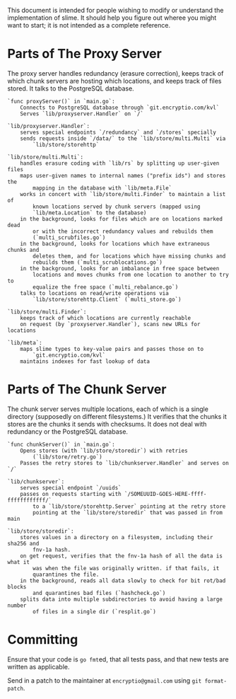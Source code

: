 This document is intended for people wishing to modify or understand the
implementation of slime. It should help you figure out wheree you might want
to start; it is not intended as a complete reference.

Parts of The Proxy Server
=========================

The proxy server handles redundancy (erasure correction), keeps track of
which chunk servers are hosting which locations, and keeps track of files
stored. It talks to the PostgreSQL database.

    `func proxyServer()` in `main.go`:
        Connects to PostgreSQL database through `git.encryptio.com/kvl`
        Serves `lib/proxyserver.Handler` on `/`

    `lib/proxyserver.Handler`:
        serves special endpoints `/redundancy` and `/stores` specially
        sends requests inside `/data/` to the `lib/store/multi.Multi` via
            `lib/store/storehttp`

    `lib/store/multi.Multi`:
        handles erasure coding with `lib/rs` by splitting up user-given files
        maps user-given names to internal names ("prefix ids") and stores the
            mapping in the database with `lib/meta.File`
        works in concert with `lib/store/multi.Finder` to maintain a list of
            known locations served by chunk servers (mapped using
            `lib/meta.Location` to the database)
        in the background, looks for files which are on locations marked dead
            or with the incorrect redundancy values and rebuilds them
            (`multi_scrubfiles.go`)
        in the background, looks for locations which have extraneous chunks and
            deletes them, and for locations which have missing chunks and
            rebuilds them (`multi_scrublocations.go`)
        in the background, looks for an imbalance in free space between
            locations and moves chunks from one location to another to try to
            equalize the free space (`multi_rebalance.go`)
        talks to locations on read/write operations via
            `lib/store/storehttp.Client` (`multi_store.go`)

    `lib/store/multi.Finder`:
        keeps track of which locations are currently reachable
        on request (by `proxyserver.Handler`), scans new URLs for locations

    `lib/meta`:
        maps slime types to key-value pairs and passes those on to
            `git.encryptio.com/kvl`
        maintains indexes for fast lookup of data

Parts of The Chunk Server
=========================

The chunk server serves multiple locations, each of which is a single directory
(supposedly on different filesystems.) It verifies that the chunks it stores
are the chunks it sends with checksums. It does not deal with redundancy or the
PostgreSQL database.

    `func chunkServer()` in `main.go`:
        Opens stores (with `lib/store/storedir`) with retries
            (`lib/store/retry.go`)
        Passes the retry stores to `lib/chunkserver.Handler` and serves on `/`

    `lib/chunkserver`:
        serves special endpoint `/uuids`
        passes on requests starting with `/SOMEUUID-GOES-HERE-ffff-ffffffffffff/`
            to a `lib/store/storehttp.Server` pointing at the retry store
            pointing at the `lib/store/storedir` that was passed in from main

    `lib/store/storedir`:
        stores values in a directory on a filesystem, including their sha256 and
            fnv-1a hash.
        on get request, verifies that the fnv-1a hash of all the data is what it
            was when the file was originally written. if that fails, it
            quarantines the file.
        in the background, reads all data slowly to check for bit rot/bad blocks
            and quarantines bad files (`hashcheck.go`)
        splits data into multiple subdirectories to avoid having a large number
            of files in a single dir (`resplit.go`)

Committing
==========

Ensure that your code is `go fmt`ed, that all tests pass, and that new tests are
written as applicable.

Send in a patch to the maintainer at `encryptio@gmail.com` using
`git format-patch`.
